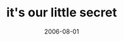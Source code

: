 ---
layout: base.njk
title : 'it&#39;s our little secret' 
view_title : 'it&#39;s our little secret' 
year : '2006' 
date : '2006-08-01' 
img_file : '/drawing/itsourlittlesecret.png' 
html_file : 'itsourlittlesecret' 
next_html : 'helloamideadyet.html' 
year_order : '192' 
permalink : "title/{{html_file}}.html"
---